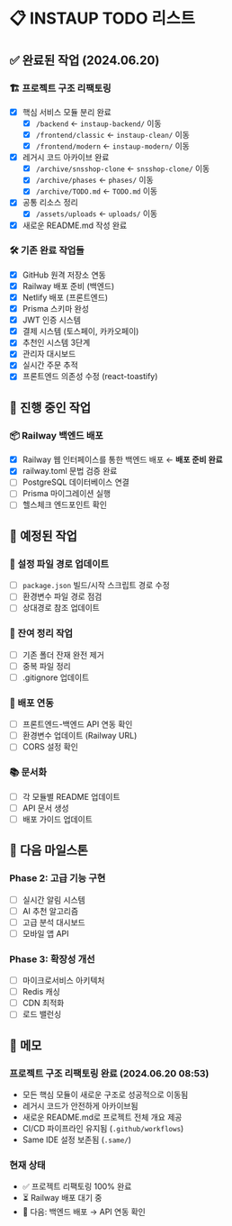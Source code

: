 # 📋 INSTAUP TODO 리스트

## ✅ 완료된 작업 (2024.06.20)

### 🏗️ 프로젝트 구조 리팩토링
- [x] 핵심 서비스 모듈 분리 완료
  - [x] `/backend` ← `instaup-backend/` 이동
  - [x] `/frontend/classic` ← `instaup-clean/` 이동
  - [x] `/frontend/modern` ← `instaup-modern/` 이동
- [x] 레거시 코드 아카이브 완료
  - [x] `/archive/snsshop-clone` ← `snsshop-clone/` 이동
  - [x] `/archive/phases` ← `phases/` 이동
  - [x] `/archive/TODO.md` ← `TODO.md` 이동
- [x] 공통 리소스 정리
  - [x] `/assets/uploads` ← `uploads/` 이동
- [x] 새로운 README.md 작성 완료

### 🛠️ 기존 완료 작업들
- [x] GitHub 원격 저장소 연동
- [x] Railway 배포 준비 (백엔드)
- [x] Netlify 배포 (프론트엔드)
- [x] Prisma 스키마 완성
- [x] JWT 인증 시스템
- [x] 결제 시스템 (토스페이, 카카오페이)
- [x] 추천인 시스템 3단계
- [x] 관리자 대시보드
- [x] 실시간 주문 추적
- [x] 프론트엔드 의존성 수정 (react-toastify)

## 🔄 진행 중인 작업

### 📦 Railway 백엔드 배포
- [x] Railway 웹 인터페이스를 통한 백엔드 배포 ← **배포 준비 완료**
- [x] railway.toml 문법 검증 완료
- [ ] PostgreSQL 데이터베이스 연결
- [ ] Prisma 마이그레이션 실행
- [ ] 헬스체크 엔드포인트 확인

## 📅 예정된 작업

### 🔧 설정 파일 경로 업데이트
- [ ] `package.json` 빌드/시작 스크립트 경로 수정
- [ ] 환경변수 파일 경로 점검
- [ ] 상대경로 참조 업데이트

### 🧹 잔여 정리 작업
- [ ] 기존 폴더 잔재 완전 제거
- [ ] 중복 파일 정리
- [ ] .gitignore 업데이트

### 🚀 배포 연동
- [ ] 프론트엔드-백엔드 API 연동 확인
- [ ] 환경변수 업데이트 (Railway URL)
- [ ] CORS 설정 확인

### 📚 문서화
- [ ] 각 모듈별 README 업데이트
- [ ] API 문서 생성
- [ ] 배포 가이드 업데이트

## 🎯 다음 마일스톤

### Phase 2: 고급 기능 구현
- [ ] 실시간 알림 시스템
- [ ] AI 추천 알고리즘
- [ ] 고급 분석 대시보드
- [ ] 모바일 앱 API

### Phase 3: 확장성 개선
- [ ] 마이크로서비스 아키텍처
- [ ] Redis 캐싱
- [ ] CDN 최적화
- [ ] 로드 밸런싱

## 📝 메모

### 프로젝트 구조 리팩토링 완료 (2024.06.20 08:53)
- 모든 핵심 모듈이 새로운 구조로 성공적으로 이동됨
- 레거시 코드가 안전하게 아카이브됨
- 새로운 README.md로 프로젝트 전체 개요 제공
- CI/CD 파이프라인 유지됨 (`.github/workflows`)
- Same IDE 설정 보존됨 (`.same/`)

### 현재 상태
- ✅ 프로젝트 리팩토링 100% 완료
- ⏳ Railway 배포 대기 중
- 🎯 다음: 백엔드 배포 → API 연동 확인
